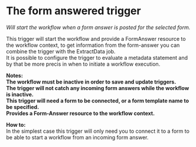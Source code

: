 # The form answered trigger #

*Will start the workflow when a form answer is posted for the selected form.*

This trigger will start the workflow and provide a FormAnswer resource to the workflow context, to get information from the form-answer you can combine the trigger with the ExtractData job.  
It is possible to configure the trigger to evaluate a metadata statement and by that be more precis in when to initiate a workflow execution.

  


**Notes:  
The workflow must be inactive in order to save and update triggers.    
The trigger will not catch any incoming form answers while the workflow is inactive.  
This trigger will need a form to be connected, or a form template name to be specified.   
Provides a Form-Answer resource to the workflow context.**


**How to:**  
In the simplest case this trigger will only need you to connect it to a form to be able to start a workflow from an incoming form answer.
